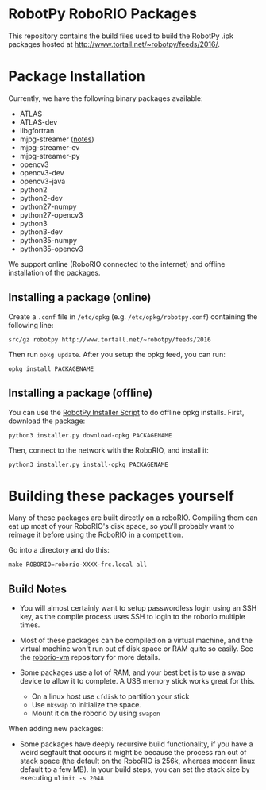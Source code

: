 RobotPy RoboRIO Packages
========================

This repository contains the build files used to build the RobotPy .ipk
packages hosted at http://www.tortall.net/~robotpy/feeds/2016/.

Package Installation
====================

Currently, we have the following binary packages available:

* ATLAS
* ATLAS-dev
* libgfortran
* mjpg-streamer ([notes](ipkg/mjpg-streamer/README.md))
* mjpg-streamer-cv
* mjpg-streamer-py
* opencv3
* opencv3-dev
* opencv3-java
* python2
* python2-dev
* python27-numpy
* python27-opencv3
* python3
* python3-dev
* python35-numpy
* python35-opencv3

We support online (RoboRIO connected to the internet) and offline installation
of the packages.

Installing a package (online)
-----------------------------

Create a `.conf` file in `/etc/opkg` (e.g. `/etc/opkg/robotpy.conf`)
containing the following line:

    src/gz robotpy http://www.tortall.net/~robotpy/feeds/2016

Then run `opkg update`. After you setup the opkg feed, you can run:

    opkg install PACKAGENAME

Installing a package (offline)
------------------------------

You can use the [RobotPy Installer Script](https://github.com/robotpy/robotpy-wpilib/blob/master/installer/installer.py)
to do offline opkg installs. First, download the package:

    python3 installer.py download-opkg PACKAGENAME
    
Then, connect to the network with the RoboRIO, and install it:

    python3 installer.py install-opkg PACKAGENAME


Building these packages yourself
================================

Many of these packages are built directly on a roboRIO. Compiling them can
eat up most of your RoboRIO's disk space, so you'll probably want to reimage it
before using the RoboRIO in a competition.

Go into a directory and do this:

    make ROBORIO=roborio-XXXX-frc.local all

Build Notes
-----------

* You will almost certainly want to setup passwordless login using an SSH key,
  as the compile process uses SSH to login to the roborio multiple times.

* Most of these packages can be compiled on a virtual machine, and
  the virtual machine won't run out of disk space or RAM quite so easily. See
  the [roborio-vm](https://github.com/robotpy/roborio-vm) repository for more
  details.

* Some packages use a lot of RAM, and your best bet is to use a swap device to
  allow it to complete. A USB memory stick works great for this.
  * On a linux host use `cfdisk` to partition your stick
  * Use `mkswap` to initialize the space.
  * Mount it on the roborio by using `swapon`

When adding new packages:

* Some packages have deeply recursive build functionality, if you have a weird
  segfault that occurs it might be because the process ran out of stack space 
  (the default on the RoboRIO is 256k, whereas modern linux default to a few MB).
  In your build steps, you can set the stack size by executing `ulimit -s 2048`
